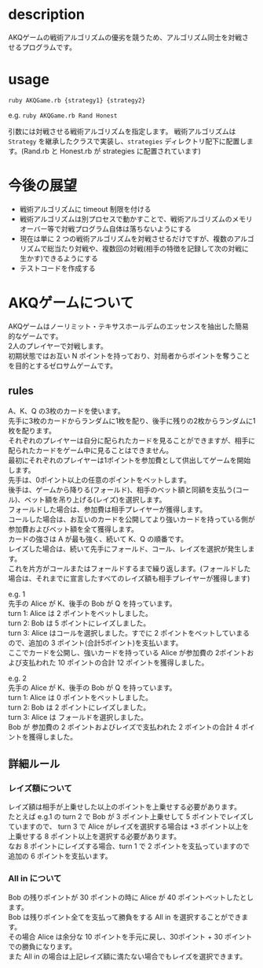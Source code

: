 # description
AKQゲームの戦術アルゴリズムの優劣を競うため、アルゴリズム同士を対戦させるプログラムです。

# usage
`ruby AKQGame.rb {strategy1} {strategy2}`

e.g.  `ruby AKQGame.rb Rand Honest`

引数には対戦させる戦術アルゴリズムを指定します。
戦術アルゴリズムは `Strategy` を継承したクラスで実装し、`strategies` ディレクトリ配下に配置します。(Rand.rb と Honest.rb が strategies に配置されています)


# 今後の展望
* 戦術アルゴリズムに timeout 制限を付ける
* 戦術アルゴリズムは別プロセスで動かすことで、戦術アルゴリズムのメモリオーバー等で対戦プログラム自体は落ちないようにする
* 現在は単に 2 つの戦術アルゴリズムを対戦させるだけですが、複数のアルゴリズムで総当たり対戦や、複数回の対戦(相手の特徴を記録して次の対戦に生かす)できるようにする
* テストコードを作成する

# AKQゲームについて

AKQゲームはノーリミット・テキサスホールデムのエッセンスを抽出した簡易的なゲームです。  
2人のプレイヤーで対戦します。  
初期状態ではお互い N ポイントを持っており、対局者からポイントを奪うことを目的とするゼロサムゲームです。  

## rules
A、K、Q の3枚のカードを使います。  
先手に3枚のカードからランダムに1枚を配り、後手に残りの2枚からランダムに1枚を配ります。  
それぞれのプレイヤーは自分に配られたカードを見ることができますが、相手に配られたカードをゲーム中に見ることはできません。  
最初にそれぞれのプレイヤーは1ポイントを参加費として供出してゲームを開始します。  
先手は、0ポイント以上の任意のポイントをベットします。  
後手は、ゲームから降りる(フォールド)、相手のベット額と同額を支払う(コール)、ベット額を吊り上げる(レイズ)を選択します。  
フォールドした場合は、参加費は相手プレイヤーが獲得します。  
コールした場合は、お互いのカードを公開してより強いカードを持っている側が参加費およびベット額を全て獲得します。  
カードの強さは A が最も強く、続いて K、Q の順番です。  
レイズした場合は、続いて先手にフォールド、コール、レイズを選択が発生します。  
これを片方がコールまたはフォールドするまで繰り返します。(フォールドした場合は、それまでに宣言したすべてのレイズ額も相手プレイヤーが獲得します)  

e.g. 1  
先手の Alice が K、後手の Bob が Q を持っています。  
turn 1: Alice は 2 ポイントをベットしました。  
turn 2: Bob は 5 ポイントにレイズしました。  
turn 3: Alice はコールを選択しました。すでに 2 ポイントをベットしていまるので、追加の 3 ポイント(合計5ポイント)を支払います。  
ここでカードを公開し、強いカードを持っている Alice が参加費の 2ポイントおよび支払われた 10 ポイントの合計 12 ポイントを獲得しました。  

e.g. 2  
先手の Alice が K、後手の Bob が Q を持っています。  
turn 1: Alice は 0 ポイントをベットしました。  
turn 2: Bob は 2 ポイントにレイズしました。  
turn 3: Alice は フォールドを選択しました。  
Bob が 参加費の 2 ポイントおよびレイズで支払われた 2 ポイントの合計 4 ポイントを獲得しました。  


## 詳細ルール
### レイズ額について
レイズ額は相手が上乗せした以上のポイントを上乗せする必要があります。  
たとえば e.g.1 の turn 2 で Bob が 3 ポイント上乗せして 5 ポイントでレイズしていますので、
turn 3 で Alice がレイズを選択する場合は +3 ポイント以上を上乗せする 8 ポイント以上を選択する必要があります。  
なお 8 ポイントにレイズする場合、turn 1 で 2 ポイントを支払っていますので追加の 6 ポイントを支払います。  

### All in について
Bob の残りポイントが 30 ポイントの時に Alice が 40 ポイントベットしたとします。  
Bob は残りポイント全てを支払って勝負をする All in を選択することができます。  
その場合 Alice は余分な 10 ポイントを手元に戻し、30ポイント + 30 ポイントでの勝負になります。  
また All in の場合は上記レイズ額に満たない場合でもレイズを選択できます。  
